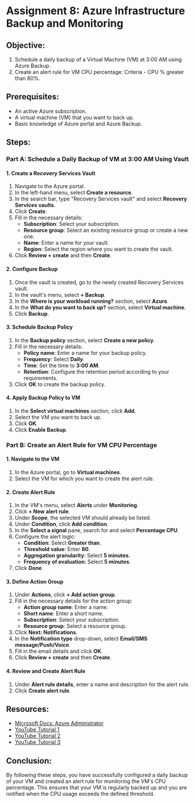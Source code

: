 # Assignment 8: Azure Infrastructure Backup and Monitoring

## Objective:
1. Schedule a daily backup of a Virtual Machine (VM) at 3:00 AM using Azure Backup.
2. Create an alert rule for VM CPU percentage: Criteria - CPU % greater than 80%.

## Prerequisites:
- An active Azure subscription.
- A virtual machine (VM) that you want to back up.
- Basic knowledge of Azure portal and Azure Backup.

## Steps:

### Part A: Schedule a Daily Backup of VM at 3:00 AM Using Vault

#### 1. Create a Recovery Services Vault

1. Navigate to the Azure portal.
2. In the left-hand menu, select **Create a resource**.
3. In the search bar, type "Recovery Services vault" and select **Recovery Services vaults**.
4. Click **Create**.
5. Fill in the necessary details:
   - **Subscription**: Select your subscription.
   - **Resource group**: Select an existing resource group or create a new one.
   - **Name**: Enter a name for your vault.
   - **Region**: Select the region where you want to create the vault.
6. Click **Review + create** and then **Create**.

#### 2. Configure Backup

1. Once the vault is created, go to the newly created Recovery Services vault.
2. In the vault's menu, select **+ Backup**.
3. In the **Where is your workload running?** section, select **Azure**.
4. In the **What do you want to back up?** section, select **Virtual machine**.
5. Click **Backup**.

#### 3. Schedule Backup Policy

1. In the **Backup policy** section, select **Create a new policy**.
2. Fill in the necessary details:
   - **Policy name**: Enter a name for your backup policy.
   - **Frequency**: Select **Daily**.
   - **Time**: Set the time to **3:00 AM**.
   - **Retention**: Configure the retention period according to your requirements.
3. Click **OK** to create the backup policy.

#### 4. Apply Backup Policy to VM

1. In the **Select virtual machines** section, click **Add**.
2. Select the VM you want to back up.
3. Click **OK**.
4. Click **Enable Backup**.

### Part B: Create an Alert Rule for VM CPU Percentage

#### 1. Navigate to the VM

1. In the Azure portal, go to **Virtual machines**.
2. Select the VM for which you want to create the alert rule.

#### 2. Create Alert Rule

1. In the VM's menu, select **Alerts** under **Monitoring**.
2. Click **+ New alert rule**.
3. Under **Scope**, the selected VM should already be listed.
4. Under **Condition**, click **Add condition**.
5. In the **Select a signal** pane, search for and select **Percentage CPU**.
6. Configure the alert logic:
   - **Condition**: Select **Greater than**.
   - **Threshold value**: Enter **80**.
   - **Aggregation granularity**: Select **5 minutes**.
   - **Frequency of evaluation**: Select **5 minutes**.
7. Click **Done**.

#### 3. Define Action Group

1. Under **Actions**, click **+ Add action group**.
2. Fill in the necessary details for the action group:
   - **Action group name**: Enter a name.
   - **Short name**: Enter a short name.
   - **Subscription**: Select your subscription.
   - **Resource group**: Select a resource group.
3. Click **Next: Notifications**.
4. In the **Notification type** drop-down, select **Email/SMS message/Push/Voice**.
5. Fill in the email details and click **OK**.
6. Click **Review + create** and then **Create**.

#### 4. Review and Create Alert Rule

1. Under **Alert rule details**, enter a name and description for the alert rule.
2. Click **Create alert rule**.

## Resources:

- [Microsoft Docs: Azure Administrator](https://learn.microsoft.com/en-us/training/paths/azure-administrator-monitor-backup-resources/)
- [YouTube Tutorial 1](https://www.youtube.com/watch?v=lzVQ3NqMnTE)
- [YouTube Tutorial 2](https://www.youtube.com/watch?v=A0jAeGf2zUQ)
- [YouTube Tutorial 3](https://www.youtube.com/watch?v=DOywwse_j8I)

## Conclusion:
By following these steps, you have successfully configured a daily backup of your VM and created an alert rule for monitoring the VM's CPU percentage. This ensures that your VM is regularly backed up and you are notified when the CPU usage exceeds the defined threshold.


